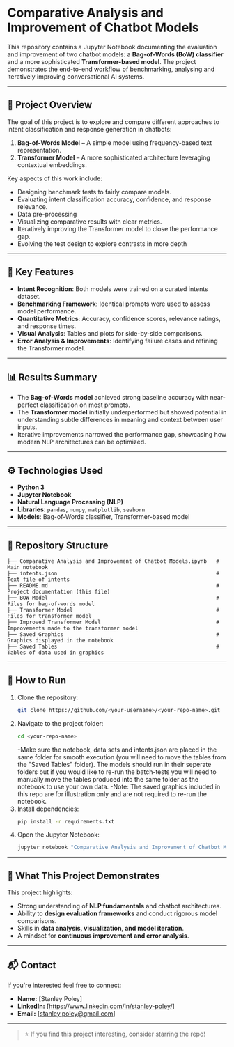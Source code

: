 # Comparative Analysis and Improvement of Chatbot Models

This repository contains a Jupyter Notebook documenting the evaluation and improvement of two chatbot models: a **Bag-of-Words (BoW) classifier** and a more sophisticated **Transformer-based model**. The project demonstrates the end-to-end workflow of benchmarking, analysing and iteratively improving conversational AI systems.

---

## 📌 Project Overview
The goal of this project is to explore and compare different approaches to intent classification and response generation in chatbots:

1. **Bag-of-Words Model** – A simple model using frequency-based text representation.
2. **Transformer Model** – A more sophisticated architecture leveraging contextual embeddings.

Key aspects of this work include:
- Designing benchmark tests to fairly compare models.
- Evaluating intent classification accuracy, confidence, and response relevance.
- Data pre-processing
- Visualizing comparative results with clear metrics.
- Iteratively improving the Transformer model to close the performance gap.
- Evolving the test design to explore contrasts in more depth

---

## 🔑 Key Features
- **Intent Recognition**: Both models were trained on a curated intents dataset.
- **Benchmarking Framework**: Identical prompts were used to assess model performance.
- **Quantitative Metrics**: Accuracy, confidence scores, relevance ratings, and response times.
- **Visual Analysis**: Tables and plots for side-by-side comparisons.
- **Error Analysis & Improvements**: Identifying failure cases and refining the Transformer model.

---

## 📊 Results Summary
- The **Bag-of-Words model** achieved strong baseline accuracy with near-perfect classification on most prompts.
- The **Transformer model** initially underperformed but showed potential in understanding subtle differences in meaning and context between user inputs.
- Iterative improvements narrowed the performance gap, showcasing how modern NLP architectures can be optimized.

---

## ⚙️ Technologies Used
- **Python 3**
- **Jupyter Notebook**
- **Natural Language Processing (NLP)**
- **Libraries**: `pandas`, `numpy`, `matplotlib`, `seaborn`
- **Models**: Bag-of-Words classifier, Transformer-based model

---

## 📂 Repository Structure
```
├── Comparative Analysis and Improvement of Chatbot Models.ipynb   # Main notebook
├── intents.json                                                   # Text file of intents
├── README.md                                                      # Project documentation (this file)
├── BOW Model                                                      # Files for bag-of-words model
├── Transformer Model                                              # Files for transformer model
├── Improved Transformer Model                                     # Improvements made to the transformer model
├── Saved Graphics                                                 # Graphics displayed in the notebook
├── Saved Tables                                                   # Tables of data used in graphics
```

---

## 🚀 How to Run
1. Clone the repository:
   ```bash
   git clone https://github.com/<your-username>/<your-repo-name>.git
   ```
2. Navigate to the project folder:
   ```bash
   cd <your-repo-name>
   ```
   -Make sure the notebook, data sets and intents.json are placed in the same folder for smooth execution (you will need to move the tables from the "Saved Tables" folder). The models should run in their seperate folders but if you would like to re-run the batch-tests you will need to manually move the tables produced into the same folder as the notebook to use        your own data.
   -Note: The saved graphics included in this repo are for illustration only and are not required to re-run the notebook.
3. Install dependencies:
   ```bash
   pip install -r requirements.txt
   ```
4. Open the Jupyter Notebook:
   ```bash
   jupyter notebook "Comparative Analysis and Improvement of Chatbot Models.ipynb"
   ```

---

## 🎯 What This Project Demonstrates
This project highlights:
- Strong understanding of **NLP fundamentals** and chatbot architectures.
- Ability to **design evaluation frameworks** and conduct rigorous model comparisons.
- Skills in **data analysis, visualization, and model iteration**.
- A mindset for **continuous improvement and error analysis**.

---

## 📬 Contact
If you're interested feel free to connect:

- **Name:** [Stanley Poley]
- **LinkedIn:** [https://www.linkedin.com/in/stanley-poley/]
- **Email:** [stanley.poley@gmail.com]

---

> ⭐ If you find this project interesting, consider starring the repo!
